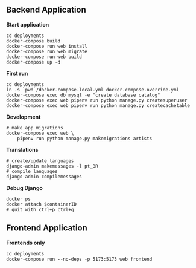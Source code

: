 ## Backend Application

**Start application**

    cd deployments
    docker-compose build
    docker-compose run web install
    docker-compose run web migrate
    docker-compose run web build
    docker-compose up -d

**First run**

    cd deployments
    ln -s `pwd`/docker-compose-local.yml docker-compose.override.yml
    docker-compose exec db mysql -e "create database catalog"
    docker-compose exec web pipenv run python manage.py createsuperuser
    docker-compose exec web pipenv run python manage.py createcachetable


**Development**

    # make app migrations
    docker-compose exec web \
        pipenv run python manage.py makemigrations artists

**Translations**

    # create/update languages
    django-admin makemessages -l pt_BR
    # compile languages
    django-admin compilemessages

**Debug Django**

    docker ps
    docker attach $containerID
    # quit with ctrl+p ctrl+q

## Frontend Application

**Frontends only**

    cd deployments
    docker-compose run --no-deps -p 5173:5173 web frontend
